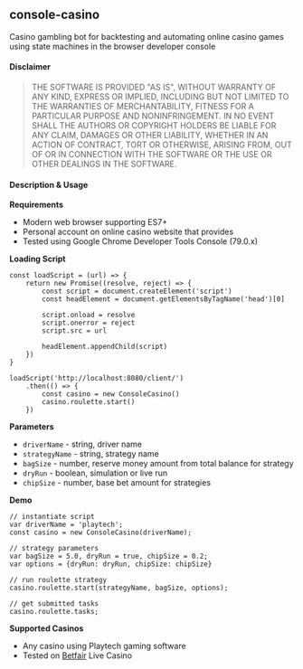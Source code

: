 console-casino
--------------

Casino gambling bot for backtesting and automating online casino games
using state machines in the browser developer console

#### Disclaimer

> THE SOFTWARE IS PROVIDED "AS IS", WITHOUT WARRANTY OF ANY KIND, EXPRESS OR
  IMPLIED, INCLUDING BUT NOT LIMITED TO THE WARRANTIES OF MERCHANTABILITY,
  FITNESS FOR A PARTICULAR PURPOSE AND NONINFRINGEMENT. IN NO EVENT SHALL THE
  AUTHORS OR COPYRIGHT HOLDERS BE LIABLE FOR ANY CLAIM, DAMAGES OR OTHER
  LIABILITY, WHETHER IN AN ACTION OF CONTRACT, TORT OR OTHERWISE, ARISING FROM,
  OUT OF OR IN CONNECTION WITH THE SOFTWARE OR THE USE OR OTHER DEALINGS IN THE
  SOFTWARE.

#### Description & Usage

**Requirements**

- Modern web browser supporting ES7+
- Personal account on online casino website that provides
- Tested using Google Chrome Developer Tools Console (79.0.x)

**Loading Script**

    const loadScript = (url) => {
        return new Promise((resolve, reject) => {
            const script = document.createElement('script')
            const headElement = document.getElementsByTagName('head')[0]

            script.onload = resolve
            script.onerror = reject
            script.src = url

            headElement.appendChild(script)
        })
    }

    loadScript('http://localhost:8080/client/')
        .then(() => {
            const casino = new ConsoleCasino()
            casino.roulette.start()
        })

**Parameters**

- `driverName` - string, driver name
- `strategyName` - string, strategy name
- `bagSize` - number, reserve money amount from total balance for strategy
- `dryRun` - boolean, simulation or live run
- `chipSize` - number, base bet amount for strategies

**Demo**

    // instantiate script
    var driverName = 'playtech'; 
    const casino = new ConsoleCasino(driverName);

    // strategy parameters
    var bagSize = 5.0, dryRun = true, chipSize = 0.2;
    var options = {dryRun: dryRun, chipSize: chipSize}

    // run roulette strategy
    casino.roulette.start(strategyName, bagSize, options);

    // get submitted tasks
    casino.roulette.tasks;

**Supported Casinos**

- Any casino using Playtech gaming software
- Tested on [Betfair](https://www.betfair.com/) Live Casino